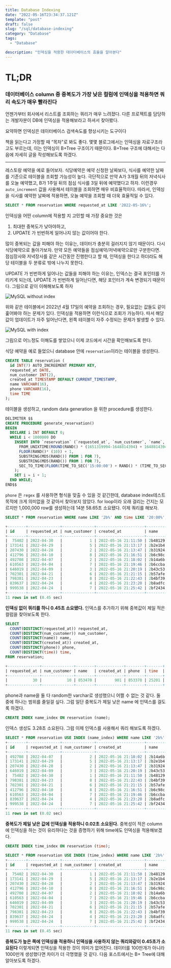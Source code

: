 ```yaml
---
title: Database Indexing
date: "2022-05-16T23:34:37.121Z"
template: "post"
draft: false
slug: "/sql/database-indexing"
category: "Database"
tags:
  - "Database"

description: "인덱싱을 적용한 데이터베이스의 효율을 알아본다"
---
```


# TL;DR

### 데이터베이스 column 중 중복도가 가장 낮은 컬럼에 인덱싱을 적용하면 쿼리 속도가 매우 빨라진다

언젠가부터 회사에서 리스트를 조회하는 쿼리가 매우 느려졌다. 다른 프로젝트를 담당하는 개발자분이 DB에 인덱싱을 적용해보라고 하셔서 찾아봤다.

요약하면 인덱싱은 데이터베이스 검색속도를 향상시키는 도구이다

책을 읽는다고 가정할 때 “목차"로 봐도 좋다. 몇몇 블로그에서는 인덱싱을 자료구조라고도 부르는데, 이는 인덱싱이 B+Tree 구조이기 때문이다. B+Tree 구조에 대해서는 다음에 자세히 글을 작성해보도록 하겠다.

---

레스토랑 예약을 예로 들어보자. 식당예약은 예약 신청한 날짜보다, 식사를 예약한 날짜를 기준으로 테이블을 조회할 가능성이 높다. 극단적으로 만약 A가 3개월 뒤의 저녁식사를 오늘 예약했고, B가 1주일 뒤의 점심 식사를 3일 뒤에 예약했다고 하자. 이런경우 `auto_increment` 값을 사용해서 테이블을 조회하면 매우 비효율적이다. 따라서, 인덱싱을 식사를 예약한 날짜에 적용하면, 오늘 예약을 조회할 때 더욱 효율적일 수 있다.

```SQL
SELECT * FROM reservation WHERE requested_at LIKE '2022-05-16%';
```

인덱싱을 어떤 column에 적용할 지 고민할 때 가장 중요한 것은

1. 최대한 중복도가 낮아야하고,
2. UPDATE 가 빈번하게 일어나지 않는 값이어야 한다.

많이 중복되는 값을 피해야 하는 이유는, 데이터가 충분히 걸러지지 않기 때문이다. 다시 식당예약으로 돌아가보자. 만약 모든 예약들을 점심예약/저녁예약으로만 구분한다면. 점심장사와 저녁장사를 같은 시간동안 진행한다고 할 때, 인덱싱을 한다고 하더라도 해당 테이블을 두 분류로 밖에 나누지 못한다.

UPDATE 가 빈번하게 일어나는 값들을 피해야 하는 이유는, 인덱스는 결국 포인터를 가리키게 되는데, UPDATE 가 빈번하게 일어난다면, 해당 포인터가 계속 변경되기 때문이다. 그림으로 같이 이해해보도록 하자

![MySQL without index](https://i.imgur.com/tTyReKB.png)

위와 같은 테이블에서 2022년 4월 17일의 예약을 조회하는 경우, 필요없는 값들도 같이 훑어봐야 하는 문제가 있다. 인덱싱을 적용하면 이런식으로 조회가 가능하다. 따서 해당 값이 업데이트가 자주 일어난다면, 왼쪽 테이블이 자주 수정되는 문제가 발생할 수 있다.

![MySQL with index](https://i.imgur.com/pgkBs06.png)

그림으로 어느정도 이해도를 쌓았으니 이제 코드에서 시간을 확인해보도록 한다.

식당 예약을 예로 들었으니 database 안에 `reservation`이라는 테이블을 생성한다.

```SQL
CREATE TABLE reservation (
  id INT(7) AUTO_INCREEMENT PRIMARY KEY,
  requested_at DATE,
  num_customer INT(2),
  created_at TIMESTAMP DEFAULT CURRENT_TIMESTAMP,
  name VARCHAR(16),
  phone VARCHAR(16),
  time TIME
);
```

테이블을 생성하고, random data generation 을 위한 procedure를 생성한다.

```SQL
DELIMITER $$
CREATE PROCEDURE generate_reservation()
BEGIN
  DECLARE i INT DEFAULT 0;
  WHILE i < 1000000 DO
    INSERT INTO `reservation` (`requested_at`, `num_customer`, `name`, `phone`, `time`) VALUES (
      FROM_UNIXTIME(ROUND(RAND() * (1651319994-1648814394) + 1648814394)),
      FLOOR(RAND()* (10)) + 1,
      SUBSTRING(MD5(RAND()) FROM 1 FOR 7),
      SUBSTRING(MD5(RAND()) FROM 1 FOR 7),
      SEC_TO_TIME(FLOOR(TIME_TO_SEC('15:00:00') + RAND() * (TIME_TO_SEC(TIMEDIFF('22:00:00', '15:00:00')))))
    );
    SET i = i + 1;
  END WHILE;
END$$
```

`phone` 은 `regex` 를 사용하면 형식을 맞출 수 있을 것 같긴한데, database index테스트 목적에 크게 의미없을 것 같아서 찾아보지 않았다. for loop이라 오래 걸리는 건지는 모르지만 1,000,000 row를 생성하는데 14분 58.65초 소요됐다. 이제 쿼리를 해보자.

```SQL
SELECT * FROM reservation WHERE name LIKE '2b%' AND time LIKE '20:00%';

+--------+--------------+--------------+---------------------+---------+---------+----------+
| id     | requested_at | num_customer | created_at          | name    | phone   | time     |
+--------+--------------+--------------+---------------------+---------+---------+----------+
|  75402 | 2022-04-30   |            1 | 2022-05-16 21:11:50 | 2b48129 | e4205d8 | 20:00:41 |
| 173141 | 2022-04-29   |            5 | 2022-05-16 21:13:17 | 2b2e1b4 | 9df3407 | 20:00:01 |
| 207430 | 2022-04-28   |            2 | 2022-05-16 21:13:47 | 2b31924 | 256b363 | 20:00:50 |
| 412796 | 2022-04-10   |            8 | 2022-05-16 21:16:51 | 2b6c98c | af6dd3a | 20:00:43 |
| 492708 | 2022-04-07   |            2 | 2022-05-16 21:18:02 | 2b14a6b | 274ab3d | 20:00:03 |
| 610563 | 2022-04-04   |            7 | 2022-05-16 21:19:46 | 2b6ccba | 53e06ac | 20:00:32 |
| 646019 | 2022-04-09   |            3 | 2022-05-16 21:20:19 | 2b43c53 | 0d3dd41 | 20:00:59 |
| 702301 | 2022-04-21   |            6 | 2022-05-16 21:21:15 | 2b57afe | 8549b1b | 20:00:25 |
| 798381 | 2022-04-23   |            8 | 2022-05-16 21:22:43 | 2b4bf39 | cde432b | 20:00:15 |
| 839637 | 2022-04-24   |            4 | 2022-05-16 21:23:20 | 2b8adfc | 366a865 | 20:00:24 |
| 999538 | 2022-04-24   |            7 | 2022-05-16 21:25:42 | 2bf2434 | f91cefd | 20:00:27 |
+--------+--------------+--------------+---------------------+---------+---------+----------+
11 rows in set (0.45 sec)
```

**인덱싱 없이 쿼리를 하니 0.45초 소요됐다.**
인덱스를 추가하기 위해 중복값이 제일 적은 컬럼을 찾아보도록 한다.

```SQL
SELECT
  COUNT(DISTINCT(requested_at)) requested_at,
  COUNT(DISTINCT(num_customer)) num_customer,
  COUNT(DISTINCT(name)) name,
  COUNT(DISTINCT(created_at)) created_at,
  COUNT(DISTINCT(phone)) phone,
  COUNT(DISTINCT(time)) time,
FROM reservation;
```

```SQL
+--------------+--------------+--------+------------+--------+-------+
| requested_at | num_customer | name   | created_at | phone  | time  |
+--------------+--------------+--------+------------+--------+-------+
|           30 |           10 | 853470 |        901 | 853378 | 25201 |
+--------------+--------------+--------+------------+--------+-------+
```

phone과 name을 둘 다 random한 varchar로 생성했으니 어쩔 수 없는 것 같다. 둘 중에 하나는 범위를 줄일걸 싶다. 그럼 일단 중복도가 제일 낮은 name 에 인덱스를 걸도록 하겠다.

```SQL
CREATE INDEX name_index ON reservation (name);
```

인덱스 생성도 3.28초 소요된다. 그럼 이제 인덱스를 사용해서 쿼리 해보도록 하겠다.

```SQL
SELECT * FROM reservation USE INDEX (name_index) WHERE name LIKE '2b%' AND time LIKE '20:00%';
+--------+--------------+--------------+---------------------+---------+---------+----------+
| id     | requested_at | num_customer | created_at          | name    | phone   | time     |
+--------+--------------+--------------+---------------------+---------+---------+----------+
| 492708 | 2022-04-07   |            2 | 2022-05-16 21:18:02 | 2b14a6b | 274ab3d | 20:00:03 |
| 173141 | 2022-04-29   |            5 | 2022-05-16 21:13:17 | 2b2e1b4 | 9df3407 | 20:00:01 |
| 207430 | 2022-04-28   |            2 | 2022-05-16 21:13:47 | 2b31924 | 256b363 | 20:00:50 |
| 646019 | 2022-04-09   |            3 | 2022-05-16 21:20:19 | 2b43c53 | 0d3dd41 | 20:00:59 |
|  75402 | 2022-04-30   |            1 | 2022-05-16 21:11:50 | 2b48129 | e4205d8 | 20:00:41 |
| 798381 | 2022-04-23   |            8 | 2022-05-16 21:22:43 | 2b4bf39 | cde432b | 20:00:15 |
| 702301 | 2022-04-21   |            6 | 2022-05-16 21:21:15 | 2b57afe | 8549b1b | 20:00:25 |
| 412796 | 2022-04-10   |            8 | 2022-05-16 21:16:51 | 2b6c98c | af6dd3a | 20:00:43 |
| 610563 | 2022-04-04   |            7 | 2022-05-16 21:19:46 | 2b6ccba | 53e06ac | 20:00:32 |
| 839637 | 2022-04-24   |            4 | 2022-05-16 21:23:20 | 2b8adfc | 366a865 | 20:00:24 |
| 999538 | 2022-04-24   |            7 | 2022-05-16 21:25:42 | 2bf2434 | f91cefd | 20:00:27 |
+--------+--------------+--------------+---------------------+---------+---------+----------+
11 rows in set (0.02 sec)
```

**중복도가 제일 낮은 값에 인덱싱을 적용하니 0.02초 소요된다.**
중복성이 적은 column에 인덱싱을 하는 것이 유리하다는 것을 증명하기 위해 time에도 인덱싱을 적용해보겠다.

```SQL
CREATE INDEX time_index ON reservation (time);
```

```SQL
SELECT * FROM reservation USE INDEX (time_index) WHERE name LIKE '2b%' AND time LIKE '20:00%';
+--------+--------------+--------------+---------------------+---------+---------+----------+
| id     | requested_at | num_customer | created_at          | name    | phone   | time     |
+--------+--------------+--------------+---------------------+---------+---------+----------+
|  75402 | 2022-04-30   |            1 | 2022-05-16 21:11:50 | 2b48129 | e4205d8 | 20:00:41 |
| 173141 | 2022-04-29   |            5 | 2022-05-16 21:13:17 | 2b2e1b4 | 9df3407 | 20:00:01 |
| 207430 | 2022-04-28   |            2 | 2022-05-16 21:13:47 | 2b31924 | 256b363 | 20:00:50 |
| 412796 | 2022-04-10   |            8 | 2022-05-16 21:16:51 | 2b6c98c | af6dd3a | 20:00:43 |
| 492708 | 2022-04-07   |            2 | 2022-05-16 21:18:02 | 2b14a6b | 274ab3d | 20:00:03 |
| 610563 | 2022-04-04   |            7 | 2022-05-16 21:19:46 | 2b6ccba | 53e06ac | 20:00:32 |
| 646019 | 2022-04-09   |            3 | 2022-05-16 21:20:19 | 2b43c53 | 0d3dd41 | 20:00:59 |
| 702301 | 2022-04-21   |            6 | 2022-05-16 21:21:15 | 2b57afe | 8549b1b | 20:00:25 |
| 798381 | 2022-04-23   |            8 | 2022-05-16 21:22:43 | 2b4bf39 | cde432b | 20:00:15 |
| 839637 | 2022-04-24   |            4 | 2022-05-16 21:23:20 | 2b8adfc | 366a865 | 20:00:24 |
| 999538 | 2022-04-24   |            7 | 2022-05-16 21:25:42 | 2bf2434 | f91cefd | 20:00:27 |
+--------+--------------+--------------+---------------------+---------+---------+----------+
11 rows in set (0.45 sec)
```

**중복도가 높은 쪽에 인덱싱을 적용하니 인덱싱을 사용하지 않는 쿼리와같이 0.45초가 소요된다**
이렇게되면 인덱싱을 적용한 것이 의미가 없어진다.
데이터를 100만개가 아니라 1000만개 생성했다면 차이가 더 극명했을 것 같다. 다음 포스트에서는 B+ Tree에 대해 알아보도록 하겠다.
